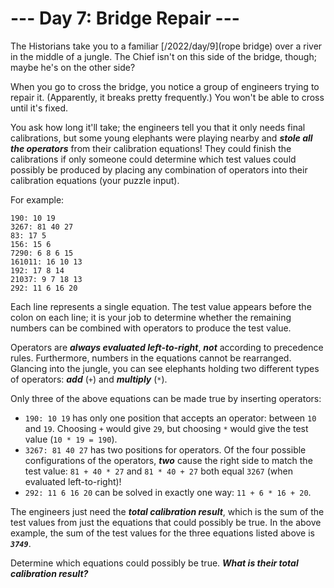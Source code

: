 # --- Day 7: Bridge Repair ---

The Historians take you to a familiar [/2022/day/9](rope bridge) over a river in the middle of a jungle. The Chief isn't on this side of the bridge, though; maybe he's on the other side?


When you go to cross the bridge, you notice a group of engineers trying to repair it. (Apparently, it breaks pretty frequently.) You won't be able to cross until it's fixed.


You ask how long it'll take; the engineers tell you that it only needs final calibrations, but some young elephants were playing nearby and <em><b>stole all the operators</b></em> from their calibration equations! They could finish the calibrations if only someone could determine which test values could possibly be produced by placing any combination of operators into their calibration equations (your puzzle input).


For example:


<pre><code>190: 10 19
3267: 81 40 27
83: 17 5
156: 15 6
7290: 6 8 6 15
161011: 16 10 13
192: 17 8 14
21037: 9 7 18 13
292: 11 6 16 20
</code></pre>
Each line represents a single equation. The test value appears before the colon on each line; it is your job to determine whether the remaining numbers can be combined with operators to produce the test value.


Operators are <em><b>always evaluated left-to-right</b></em>, <em><b>not</b></em> according to precedence rules. Furthermore, numbers in the equations cannot be rearranged. Glancing into the jungle, you can see elephants holding two different types of operators: <em><b>add</b></em> (<code>+</code>) and <em><b>multiply</b></em> (<code>*</code>).


Only three of the above equations can be made true by inserting operators:


<ul>
<li><code>190: 10 19</code> has only one position that accepts an operator: between <code>10</code> and <code>19</code>. Choosing <code>+</code> would give <code>29</code>, but choosing <code>*</code> would give the test value (<code>10 * 19 = 190</code>).</li>
<li><code>3267: 81 40 27</code> has two positions for operators. Of the four possible configurations of the operators, <em><b>two</b></em> cause the right side to match the test value: <code>81 + 40 * 27</code> and <code>81 * 40 + 27</code> both equal <code>3267</code> (when evaluated left-to-right)!</li>
<li><code>292: 11 6 16 20</code> can be solved in exactly one way: <code>11 + 6 * 16 + 20</code>.</li>
</ul>
The engineers just need the <em><b>total calibration result</b></em>, which is the sum of the test values from just the equations that could possibly be true. In the above example, the sum of the test values for the three equations listed above is <code><em><b>3749</b></em></code>.


Determine which equations could possibly be true. <em><b>What is their total calibration result?</b></em>


